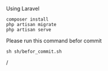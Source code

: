 Using Laravel

```
composer install
php artisan migrate
php artisan serve
```

Please run this command befor commit
```
sh sh/befor_commit.sh  
```

/
